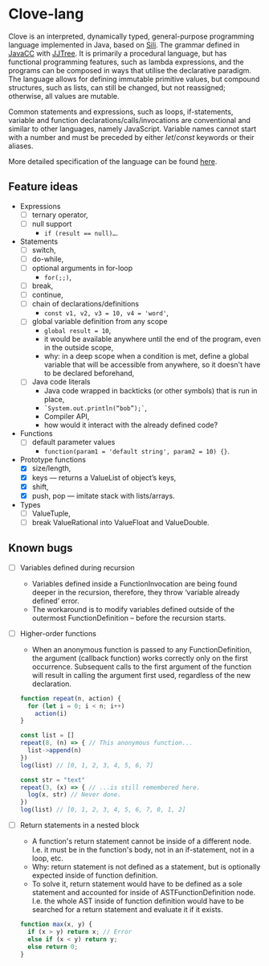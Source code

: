 # Clove-lang

Clove is an interpreted, dynamically typed, general-purpose programming language implemented in Java, based on [Sili](https://github.com/DaveVoorhis/LDI/tree/master/Sili). The grammar defined in [JavaCC](https://javacc.org) with [JJTree](https://javacc.org/jjtree). It is primarily a procedural language, but has functional programming features, such as lambda expressions, and the programs can be composed in ways that utilise the declarative paradigm. The language allows for defining immutable primitive values, but compound structures, such as lists, can still be changed, but not reassigned; otherwise, all values are mutable.

Common statements and expressions, such as loops, if-statements, variable and function declarations/calls/invocations are conventional and similar to other languages, namely JavaScript. Variable names cannot start with a number and must be preceded by either _let_/_const_ keywords or their aliases.

More detailed specification of the language can be found [here](https://github.com/amrwc/Clove-lang/tree/master/Clove-lang-spec/Clove-lang.pdf).

## Feature ideas

- Expressions
  - [ ] ternary operator,
  - [ ] null support
    - `if (result == null)…`.
- Statements
  - [ ] switch,
  - [ ] do-while,
  - [ ] optional arguments in for-loop
    - `for(;;)`,
  - [ ] break,
  - [ ] continue,
  - [ ] chain of declarations/definitions
    - `const v1, v2, v3 = 10, v4 = 'word'`,
  - [ ] global variable definition from any scope
    - `global result = 10`,
    - it would be available anywhere until the end of the program, even in the outside scope,
    - why: in a deep scope when a condition is met, define a global variable that will be accessible from anywhere, so it doesn't have to be declared beforehand,
  - [ ] Java code literals
    - Java code wrapped in backticks (or other symbols) that is run in place,
    - `` `System.out.println(“bob”);` ``,
    - Compiler API,
    - how would it interact with the already defined code?
- Functions
  - [ ] default parameter values
    - `function(param1 = 'default string', param2 = 10) {}`.
- Prototype functions
  - [x] size/length,
  - [x] keys
        — returns a ValueList of object’s keys,
  - [x] shift,
  - [x] push, pop
        — imitate stack with lists/arrays.
- Types
  - [ ] ValueTuple,
  - [ ] break ValueRational into ValueFloat and ValueDouble.

## Known bugs

- [ ] Variables defined during recursion
  - Variables defined inside a FunctionInvocation are being found deeper in the recursion, therefore, they throw ‘variable already defined’ error.
  - The workaround is to modify variables defined outside of the outermost FunctionDefinition – before the recursion starts.
- [ ] Higher-order functions
  - When an anonymous function is passed to any FunctionDefinition, the argument (callback function) works correctly only on the first occurrence. Subsequent calls to the first argument of the function will result in calling the argument first used, regardless of the new declaration.

  ```JavaScript
  function repeat(n, action) {
    for (let i = 0; i < n; i++)
      action(i)
  }

  const list = []
  repeat(8, (n) => { // This anonymous function...
    list->append(n)
  })
  log(list) // [0, 1, 2, 3, 4, 5, 6, 7]

  const str = "text"
  repeat(3, (x) => { // ...is still remembered here.
    log(x, str) // Never done.
  })
  log(list) // [0, 1, 2, 3, 4, 5, 6, 7, 0, 1, 2]
  ```

- [ ] Return statements in a nested block
  - A function's return statement cannot be inside of a different node. I.e. it must be in the function's body, not in an if-statement, not in a loop, etc.
  - Why: return statement is not defined as a statement, but is optionally expected inside of function definition.
  - To solve it, return statement would have to be defined as a sole statement and accounted for inside of ASTFunctionDefinition node. I.e. the whole AST inside of function definition would have to be searched for a return statement and evaluate it if it exists.
  ```JavaScript
  function max(x, y) {
    if (x > y) return x; // Error
    else if (x < y) return y;
    else return 0;
  }
  ```
